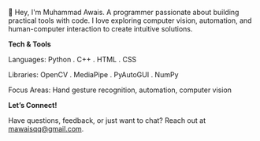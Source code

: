 👋 Hey, I'm Muhammad Awais.
A programmer passionate about building practical tools with code. I love exploring computer vision, automation, and human-computer interaction to create intuitive solutions.

**Tech & Tools**

Languages: Python . C++ . HTML . CSS

Libraries: OpenCV . MediaPipe . PyAutoGUI . NumPy

Focus Areas: Hand gesture recognition, automation, computer vision

**Let’s Connect!**

Have questions, feedback, or just want to chat? Reach out at mawaisqq@gmail.com.
